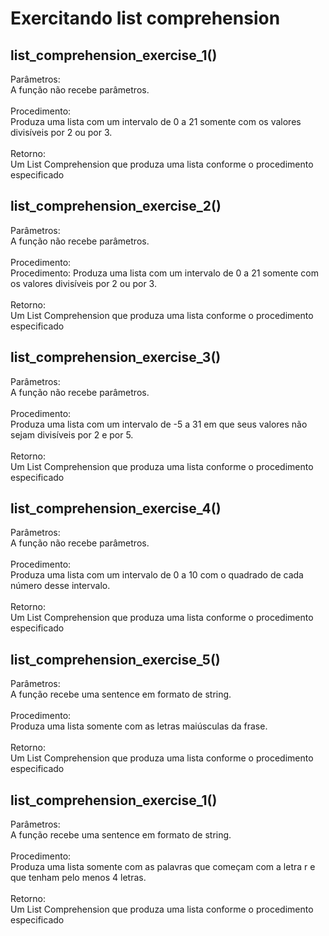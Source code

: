 # Exercitando list comprehension

## list_comprehension_exercise_1()
Parâmetros: <br />
A função não recebe parâmetros.<br />
<br />
Procedimento:<br />
 Produza uma lista com um intervalo de 0 a 21 somente com os valores divisíveis por 2 ou por 3.<br />
<br />
Retorno:<br />
Um List Comprehension que produza uma lista conforme o procedimento especificado
<br />

## list_comprehension_exercise_2()
Parâmetros: <br />
A função não recebe parâmetros.<br />
<br />
Procedimento:<br />
Procedimento: Produza uma lista com um intervalo de 0 a 21 somente com os valores divisíveis por 2 ou por 3.<br />
<br />
Retorno:<br />
Um List Comprehension que produza uma lista conforme o procedimento especificado
<br />

## list_comprehension_exercise_3()
Parâmetros: <br />
A função não recebe parâmetros.<br />
<br />
Procedimento:<br />
Produza uma lista com um intervalo de -5 a 31 em que seus valores não sejam divisíveis por 2 e por 5.<br />
<br />
Retorno:<br />
Um List Comprehension que produza uma lista conforme o procedimento especificado
<br />

## list_comprehension_exercise_4()
Parâmetros: <br />
A função não recebe parâmetros.<br />
<br />
Procedimento:<br />
Produza uma lista com um intervalo de 0 a 10 com o quadrado de cada número desse intervalo.<br />
<br />
Retorno:<br />
Um List Comprehension que produza uma lista conforme o procedimento especificado
<br />

## list_comprehension_exercise_5()
Parâmetros: <br />
A função recebe uma sentence em formato de string.<br />
<br />
Procedimento:<br />
Produza uma lista somente com as letras maiúsculas da frase.<br />
<br />
Retorno:<br />
Um List Comprehension que produza uma lista conforme o procedimento especificado
<br />

## list_comprehension_exercise_1()
Parâmetros: <br />
A função recebe uma sentence em formato de string.<br />
<br />
Procedimento:<br />
Produza uma lista somente com as palavras que começam com a letra r e que tenham pelo menos 4 letras.<br />
<br />
Retorno:<br />
Um List Comprehension que produza uma lista conforme o procedimento especificado
<br />
